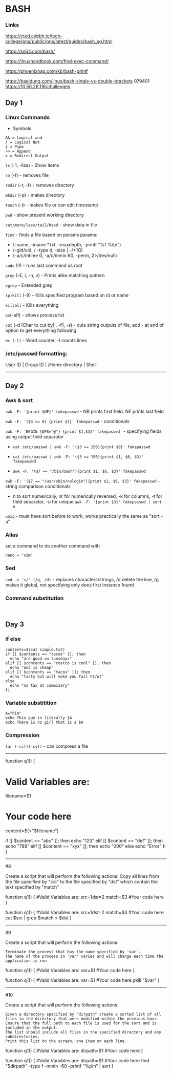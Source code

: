 # BASH

### Links

https://cted.cybbh.io/tech-college/pns/public/pns/latest/guides/bash_sg.html

https://ss64.com/bash/

https://linuxhandbook.com/find-exec-command/

https://phoenixnap.com/kb/bash-printf

https://baeldung.com/linux/bash-single-vs-double-brackets
079401
https://10.50.26.116/challenges

## Day 1

### Linux Commands

-  Symbols
```
&& = Logical and
! = Logical Not
| = Pipe
>> = Append
> = Redirect Output
```

```ls```    (-1, -lisa)    -    Show items

```rm```   (-f)   -    removes file

```rmdir``` (-r, -f)  -    removes directory

```mkdir``` (-p)   -    makes directory

```touch``` (-t)   -    makes file or can edit timestamp

```pwd```        -      show present working directory

```cat/more/less/tail/head```    -    show data in file

```find```    -    finds a file based on params
params:  
- (-name, -iname \*.txt, -maxdepth, -printf "%f %i\n")
- (-gid/uid, / -type d, -size | -/+1G)
- (-a/c/mtime 0, -a/c/mmin 60, -perm, 2>/dev/null)

```sudo``` (!!)    -    runs last command as root

```grep``` (-E, i, -n, v)   -    Prints alike matching pattern

```egrep```    -    Extended grep

```(p)kill``` (-9)    -    Kills specified program based on id or name

```killall```    -     Kills everything

```ps```(-elf)   -    shows process list

```cut``` (-d [Char to cut by] , -f1, -s)    -    cuts string outputs of file, add - at end of option to get everything following

```wc (-l)```     -    Word counter, -l counts lines

### /etc/passwd formatting:

User ID  |  Group ID  |  /Home directory  |  Shell


<hr>

## Day 2

### Awk & sort

```awk -F: '{print $NF}' fakepasswd```    -    NR prints first field, NF prints last field

```awk -F: '($3 == 0) {print $1}' fakepasswd```    -    conditionals

```awk -F: 'BEGIN {OFS="@"} {print $1,$3}' fakepasswd ```    -    specifying fields using output field separator

-  ```cat /etc/passwd | awk -F: '($3 >= 150){print $0}' fakepasswd``` 

-  ```cat /etc/passwd | awk -F: '($3 >= 150){print $1, $6, $3}' fakepasswd``` 

-  ```awk -F: '($7 == "/bin/bash"){print $1, $6, $3}' fakepasswd```

```awk -F: '($7 == "/usr/sbin/nologin"){print $1, $6, $3}' fakepasswd```    -    string comparison conditionals

-    n to sort numerically, nr for numerically reversed, -k for columns, -t for field separator, -u for unique
```awk -F: '{print $3}' fakepasswd | sort -n```    

```uniq```    -    must have sort before to work, works practically the same as "sort -u"

### Alias
set a command to do another command with
```
nano = 'vim'
```
### Sed

```sed -e 's/' (/g, /d)```    -    replaces characters/strings, /d delete the line, /g makes it global, not specifying only does first instance found

### Command substitution
``` ```

## Day 3

### if else
```
contents=$(cat simple.txt)
if [[ $contents == "tacos" ]]; then
  echo "are good on tuesdays"
elif [[ $contents == "costco is cool" ]]; then
  echo "and is cheap"
elif [[ $contents == "tacos" ]]; then
  echo "tasty but will make you fail ht/wt"
else
  echo "no tax at commisary"
fi
```
### Variable substitition
```
A="him"
echo This guy is literally $A
echo There is no girl that is a $A
```

### Compression
```tar (-czf)(-cvf)```    -    can compress a file

-------------------------------------------------------------------------------------------------------



function q1()
{
  # Valid Variables are:
  filename=$1

  # Your code here
  content=$(<"$filename")

  
  if [[ $content == "abc" ]]; then
      echo "123"
  elif [[ $content == "def" ]]; then
      echo "789"
  elif [[ $content == "xyz" ]]; then
      echo "000"
  else
      echo "Error"
  fi
}


--------------------------------------------------------------------------------------
#8




Create a script that will perform the following actions: Copy all lines from the file specified by "src" to the file specified by "dst" which contain the text specified by "match"

function q1()
{
  #Valid Variables are:
  src=$1
  dst=$2
  match=$3
  #Your code here
}


function q1()
{
  #Valid Variables are:
  src=$1
  dst=$2
  match=$3
  #Your code here
  cat $src | grep $match > $dst
}




--------------------------------------------------------------------------------------
#9


Create a script that will perform the following actions:

    Terminate the process that has the name specified by 'var'.
    The name of the process in 'var' varies and will change each time the application is run

function q1()
{
  #Valid Variables are:
  var=$1
  #Your code here
}



function q1()
{
  #Valid Variables are:
  var=$1
  #Your code here
  pkill "$var"
}


--------------------------------------------------------------------------------------
#10



Create a script that will perform the following actions:

    Given a directory specified by "dirpath" create a sorted list of all files in the directory that were modified within the previous hour.
    Ensure that the full path to each file is used for the sort and is included in the output.
    The list should include all files in the specified directory and any subdirectories.
    Print this list to the screen, one item on each line.

function q1()
{
  #Valid Variables are:
  dirpath=$1
  #Your code here
}

function q1()
{
  #Valid Variables are:
  dirpath=$1
  #Your code here
  find "$dirpath" -type f -mmin -60 -printf "%p\n" | sort
}

